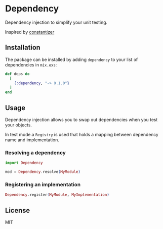 # Dependency

Dependency injection to simplify your unit testing.

Inspired by [constantizer](https://github.com/aaronrenner/constantizer)

## Installation

The package can be installed by adding `dependency` to your list of dependencies in `mix.exs`:

```elixir
def deps do
  [
    {:dependency, "~> 0.1.0"}
  ]
end
```

## Usage

Dependency injection allows you to swap out dependencies when you test your objects.

In test mode a `Registry` is used that holds a mapping between dependency name and implementation.

### Resolving a dependency

```elixir
import Dependency

mod = Dependency.resolve(MyModule)
```

### Registering an implementation

```elixir
Dependency.register(MyModule, MyImplementation)
```

## License

MIT
